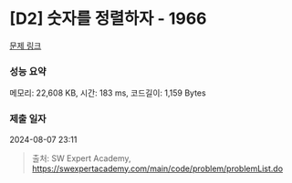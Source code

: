 # [D2] 숫자를 정렬하자 - 1966 

[문제 링크](https://swexpertacademy.com/main/code/problem/problemDetail.do?contestProbId=AV5PrmyKAWEDFAUq) 

### 성능 요약

메모리: 22,608 KB, 시간: 183 ms, 코드길이: 1,159 Bytes

### 제출 일자

2024-08-07 23:11



> 출처: SW Expert Academy, https://swexpertacademy.com/main/code/problem/problemList.do